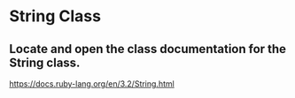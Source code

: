 # String Class

## Locate and open the class documentation for the String class.

https://docs.ruby-lang.org/en/3.2/String.html 